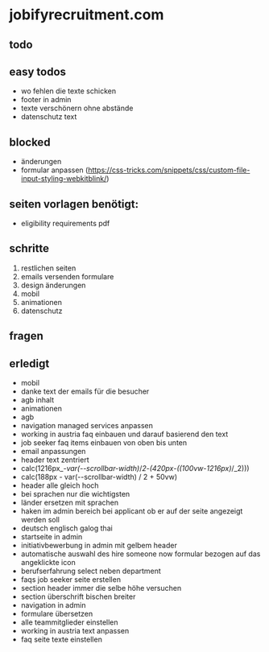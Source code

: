 # jobifyrecruitment.com


## todo


## easy todos
- wo fehlen die texte schicken
- footer in admin
- texte verschönern ohne abstände
- datenschutz text


## blocked
- änderungen
- formular anpassen (https://css-tricks.com/snippets/css/custom-file-input-styling-webkitblink/)


## seiten vorlagen benötigt:
- eligibility requirements pdf


## schritte
1. restlichen seiten
2. emails versenden formulare
3. design änderungen
4. mobil
5. animationen
6. datenschutz


## fragen


## erledigt
- mobil
- danke text der emails für die besucher
- agb inhalt
- animationen
- agb
- navigation managed services anpassen
- working in austria faq einbauen und darauf basierend den text
- job seeker faq items einbauen von oben bis unten
- email anpassungen
- header text zentriert
- calc(1216px_-_var(--scrollbar-width)_/_2_-_(420px_-_((100vw_-_1216px)_/_2)))
- calc(188px - var(--scrollbar-width) / 2 + 50vw)
- header alle gleich hoch
- bei sprachen nur die wichtigsten
- länder ersetzen mit sprachen
- haken im admin bereich bei applicant ob er auf der seite angezeigt werden soll
- deutsch englisch galog thai
- startseite in admin
- initiativbewerbung in admin mit gelbem header
- automatische auswahl des hire someone now formular bezogen auf das angeklickte icon
- berufserfahrung select neben department
- faqs job seeker seite erstellen
- section header immer die selbe höhe versuchen
- section überschrift bischen breiter
- navigation in admin
- formulare übersetzen
- alle teammitglieder einstellen
- working in austria text anpassen
- faq seite texte einstellen
